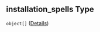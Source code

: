## installation\_spells Type

`object[]` ([Details](workers-properties-deals-additionalproperties-properties-installation_spells-items.md))
